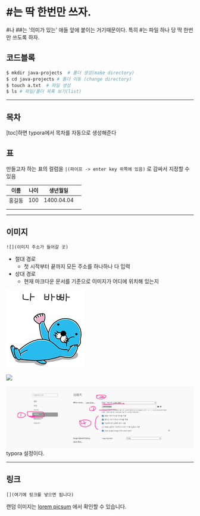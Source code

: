 # #는 딱 한번만 쓰자.
#나 ##는 '의미가 있는' 애들 앞에 붙이는 거기때문이다. 특히 #는 파일 하나 당 딱 한번만 쓰도록 하자.

## 코드블록
```bash
$ mkdir java-projects  # 폴더 생성(make directory)
$ cd java-projects # 폴더 이동 (change directory)
$ touch a.txt  # 파일 생성
$ ls # 파일/폴더 목록 보기(list)
```
---

## 목차
[toc]하면 typora에서 목차를 자동으로 생성해준다 

## 표 

만들고자 하는 표의 컬럼을 `|(파이프 -> enter key 위쪽에 있음)` 로 감싸서 지정할 수 있음 

|  이름  | 나이 | 생년월일   |      |
| :----: | ---- | ---------- | ---- |
| 홍길동 | 100  | 1400.04.04 |      |
|        |      |            |      |
|        |      |            |      |
---

## 이미지

`![](이미지 주소가 들어갈 곳)`

- 절대 경로 
  - 첫 시작부터 끝까지 모든 주소를 하나하나 다 입력
- 상대 경로
  - 현재 마크다운 문서를 기준으로 이미지가 어디에 위치해 있는지

![](./bono.png)

![](https://picsum.photos/300/300)

![99-1](md-images/99-1.png)  
typora 설정이다.  

---

## 링크

`[](여기에 링크를 넣으면 됩니다)`

랜덤 이미지는 [lorem picsum](https://picsum.photos/200/300) 에서 확인할 수 있습니다.